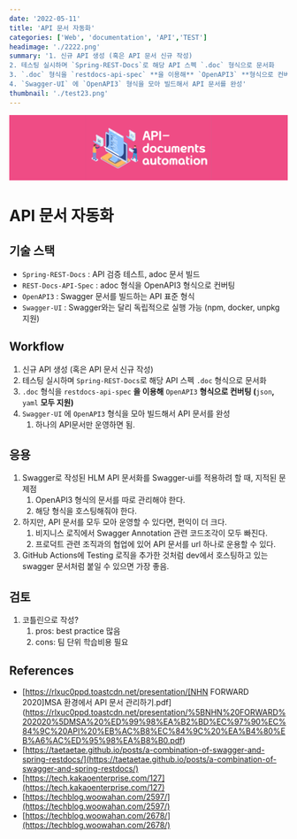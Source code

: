```yaml
---
date: '2022-05-11'
title: 'API 문서 자동화'
categories: ['Web', 'documentation', 'API','TEST']
headimage: './2222.png'
summary: '1. 신규 API 생성 (혹은 API 문서 신규 작성)
2. 테스팅 실시하며 `Spring-REST-Docs`로 해당 API 스펙 `.doc` 형식으로 문서화
3. `.doc` 형식을 `restdocs-api-spec` **을 이용해** `OpenAPI3` **형식으로 컨버팅 (**`json`**,** `yaml` **모두 지원)**
4. `Swagger-UI` 에 `OpenAPI3` 형식을 모아 빌드해서 API 문서를 완성'
thumbnail: './test23.png'
---
```

![](2222.png)
# API 문서 자동화

## 기술 스택

- `Spring-REST-Docs` : API 검증 테스트, adoc 문서 빌드
- `REST-Docs-API-Spec` : adoc 형식을 OpenAPI3 형식으로 컨버팅
- `OpenAPI3` : Swagger 문서를 빌드하는 API 표준 형식
- `Swagger-UI` : Swagger와는 달리 독립적으로 실행 가능 (npm, docker, unpkg 지원)

## Workflow

1. 신규 API 생성 (혹은 API 문서 신규 작성)
2. 테스팅 실시하며 `Spring-REST-Docs`로 해당 API 스펙 `.doc` 형식으로 문서화
3. `.doc` 형식을 `restdocs-api-spec` **을 이용해** `OpenAPI3` **형식으로 컨버팅 (**`json`**,** `yaml` **모두 지원)**
4. `Swagger-UI` 에 `OpenAPI3` 형식을 모아 빌드해서 API 문서를 완성
    1. 하나의 API문서만 운영하면 됨.

## 응용

1. Swagger로 작성된 HLM API 문서화를 Swagger-ui를 적용하려 할 때, 지적된 문제점
    1. OpenAPI3 형식의 문서를 따로 관리해야 한다.
    2. 해당 형식을 호스팅해줘야 한다.
2. 하지만, API 문서를 모두 모아 운영할 수 있다면, 편익이 더 크다.
    1. 비지니스 로직에서 Swagger Annotation 관련 코드조각이 모두 빠진다.
    2. 프로덕트 관련 조직과의 협업에 있어 API 문서를 url 하나로 운용할 수 있다.
3. GitHub Actions에 Testing 로직을 추가한 것처럼 dev에서 호스팅하고 있는 swagger 문서처럼 붙일 수 있으면 가장 좋음.

## 검토

1. 코틀린으로 작성?
    1. pros: best practice 많음
    2. cons: 팀 단위 학습비용 필요

## References

- [https://rlxuc0ppd.toastcdn.net/presentation/[NHN FORWARD 2020]MSA 환경에서 API 문서 관리하기.pdf](https://rlxuc0ppd.toastcdn.net/presentation/%5BNHN%20FORWARD%202020%5DMSA%20%ED%99%98%EA%B2%BD%EC%97%90%EC%84%9C%20API%20%EB%AC%B8%EC%84%9C%20%EA%B4%80%EB%A6%AC%ED%95%98%EA%B8%B0.pdf)
- [https://taetaetae.github.io/posts/a-combination-of-swagger-and-spring-restdocs/](https://taetaetae.github.io/posts/a-combination-of-swagger-and-spring-restdocs/)
- [https://tech.kakaoenterprise.com/127](https://tech.kakaoenterprise.com/127)
- [https://techblog.woowahan.com/2597/](https://techblog.woowahan.com/2597/)
- [https://techblog.woowahan.com/2678/](https://techblog.woowahan.com/2678/)
